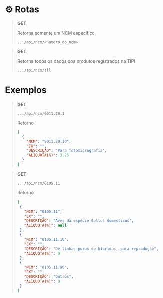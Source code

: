 # ⚙️ Rotas

> **GET**
>
> Retorna somente um NCM específico
>
> ```text
> .../api/ncm/<numero_do_ncm>
> ```


> **GET**
>
> Retorna todos os dados dos produtos registrados na TIPI
>
> ```text
> .../api/ncm/all
> ```

# Exemplos

> **GET**
>
> ```text
> .../api/ncm/9011.20.1
> ```
>
> Retorno
> ```json
> [
>   {
>     "NCM": "9011.20.10",
>     "EX": "",
>     "DESCRIÇÃO": "Para fotomicrografia",
>     "ALÍQUOTA(%)": 3.25
>   }
> ]
> ```

> **GET**
>
> ```text
> .../api/ncm/0105.11
> ```
>
> Retorno
> ```json
> [
>  {
>    "NCM": "0105.11",
>    "EX": "",
>    "DESCRIÇÃO": "Aves da espécie Gallus domesticus",
>    "ALÍQUOTA(%)": null
>  },
>  {
>    "NCM": "0105.11.10",
>    "EX": "",
>    "DESCRIÇÃO": "De linhas puras ou híbridas, para reprodução",
>    "ALÍQUOTA(%)": 0
>  },
>  {
>    "NCM": "0105.11.90",
>    "EX": "",
>    "DESCRIÇÃO": "Outros",
>    "ALÍQUOTA(%)": 0
>  }
>]
> ```
